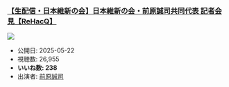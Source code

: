 ### [【生配信・日本維新の会】日本維新の会・前原誠司共同代表 記者会見【ReHacQ】](https://www.youtube.com/watch?v=yjjlYn1xuEk)
[![](https://img.youtube.com/vi/yjjlYn1xuEk/sddefault.jpg)](https://www.youtube.com/watch?v=yjjlYn1xuEk)
-   公開日: 2025-05-22
-   視聴数: 26,955
-   **いいね数: 238**
-   出演者: [前原誠司](/rehacq_fan/people/前原誠司 "wikilink")
